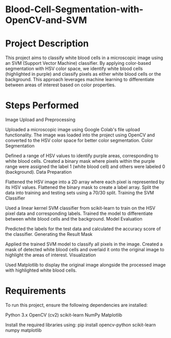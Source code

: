 # Blood-Cell-Segmentation-with-OpenCV-and-SVM

# Project Description
This project aims to classify white blood cells in a microscopic image using an SVM (Support Vector Machine) classifier.
By applying color-based segmentation with HSV color space, we identify white blood cells (highlighted in purple) and classify
pixels as either white blood cells or the background. This approach leverages machine learning to differentiate between areas of interest based on color properties.

# Steps Performed
Image Upload and Preprocessing

Uploaded a microscopic image using Google Colab's file upload functionality.
The image was loaded into the project using OpenCV and converted to the HSV color space for better color segmentation.
Color Segmentation

Defined a range of HSV values to identify purple areas, corresponding to white blood cells.
Created a binary mask where pixels within the purple range were assigned the label 1 (white blood cell) and others were labeled 0 (background).
Data Preparation

Flattened the HSV image into a 2D array where each pixel is represented by its HSV values.
Flattened the binary mask to create a label array.
Split the data into training and testing sets using a 70/30 split.
Training the SVM Classifier

Used a linear kernel SVM classifier from scikit-learn to train on the HSV pixel data and corresponding labels.
Trained the model to differentiate between white blood cells and the background.
Model Evaluation

Predicted the labels for the test data and calculated the accuracy score of the classifier.
Generating the Result Mask

Applied the trained SVM model to classify all pixels in the image.
Created a mask of detected white blood cells and overlaid it onto the original image to highlight the areas of interest.
Visualization

Used Matplotlib to display the original image alongside the processed image with highlighted white blood cells.


# Requirements
To run this project, ensure the following dependencies are installed:

Python 3.x
OpenCV (cv2)
scikit-learn
NumPy
Matplotlib

Install the required libraries using:
pip install opencv-python scikit-learn numpy matplotlib
